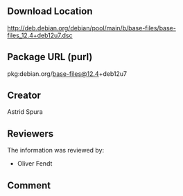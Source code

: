 ## Download Location

http://deb.debian.org/debian/pool/main/b/base-files/base-files_12.4+deb12u7.dsc

## Package URL (purl)

pkg:debian.org/base-files@12.4+deb12u7

## Creator

Astrid Spura

## Reviewers

The information was reviewed by:

* Oliver Fendt

## Comment

